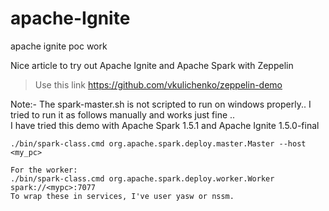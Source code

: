 # apache-Ignite
apache ignite poc work   

Nice article to try out Apache Ignite and Apache Spark with Zeppelin   
> Use this link  https://github.com/vkulichenko/zeppelin-demo

Note:- The spark-master.sh is not scripted to run on windows properly.. I tried to run it as follows manually and works just fine ..   
I have tried this demo with Apache Spark 1.5.1 and Apache Ignite 1.5.0-final 
```
./bin/spark-class.cmd org.apache.spark.deploy.master.Master --host <my_pc>   

For the worker:   
./bin/spark-class.cmd org.apache.spark.deploy.worker.Worker spark://<mypc>:7077   
To wrap these in services, I've user yasw or nssm.   
```   



